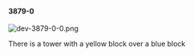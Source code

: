 #### 3879-0
![dev-3879-0-0.png](https://github.com/lil-lab/nlvr/raw/master/nlvr/dev/images/1/dev-3879-0-0.png "dev-3879-0-0.png")

There is a tower with a yellow block over a blue block